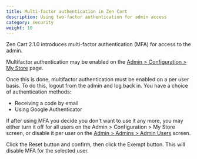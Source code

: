 ```yaml
---
title: Multi-factor authentication in Zen Cart 
description: Using two-factor authentication for admin access 
category: security
weight: 10
---
```


Zen Cart 2.1.0 introduces multi-factor authentication (MFA) for access to the admin.

Multifactor authentication may be enabled on the [Admin > Configuration > My Store](/user/admin_pages/configuration/configuration_mystore/) page.  

Once this is done, multifactor authentication must be enabled on a per user basis.  To do this, logout from the admin and log back in.  You have a choice of authentication methods: 

- Receiving a code by email
- Using Google Authenticator

If after using MFA you decide you don't want to use it any more, you may either turn it off for all users on the Admin > Configuration > My Store screen, or disable it per user on the [Admin > Admins > Admin Users](user/admin_pages/admins/admin_users/) screen.  

Click the Reset button and confirm, then click the Exempt button.  This will disable MFA for the selected user.


